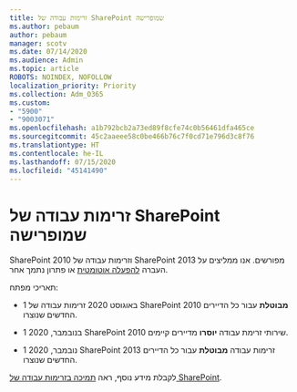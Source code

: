 ```yaml
---
title: זרימות עבודה של SharePoint שמופרישה
ms.author: pebaum
author: pebaum
manager: scotv
ms.date: 07/14/2020
ms.audience: Admin
ms.topic: article
ROBOTS: NOINDEX, NOFOLLOW
localization_priority: Priority
ms.collection: Adm_O365
ms.custom:
- "5900"
- "9003071"
ms.openlocfilehash: a1b792bcb2a73ed89f8cfe74c0b56461dfa465ce
ms.sourcegitcommit: 45c2aaeee58c0be466b76c7f0cd71e796d3c8f76
ms.translationtype: HT
ms.contentlocale: he-IL
ms.lasthandoff: 07/15/2020
ms.locfileid: "45141490"
---
```

# <a name="sharepoint-workflows-retiring"></a>זרימות עבודה של SharePoint שמופרישה

SharePoint 2010 וזרימות עבודה של SharePoint 2013 מפורשים. אנו ממליצים על העברה [להפעלה אוטומטית](https://docs.microsoft.com/power-automate/getting-started) או פתרון נתמך אחר. 

תאריכי מפתח:

- 1 באוגוסט 2020 זרימות עבודה של SharePoint 2010 **מבוטלת** עבור כל הדיירים החדשים שנוצרו.

- 1 בנובמבר, 2020 SharePoint 2010 שירותי זרימת עבודה **יוסרו** מדיירים קיימים.

- 1 נובמבר, 2020 SharePoint 2013 זרימות עבודה **מבוטלת** עבור כל הדיירים החדשים שנוצרו.

לקבלת מידע נוסף, ראה [תמיכה בזרימות עבודה של SharePoint](https://aka.ms/sp-workflows-support).